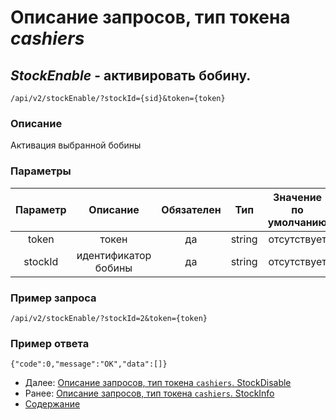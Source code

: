 Описание запросов, тип токена _cashiers_
================================

_StockEnable_ - активировать бобину.
------------------------------------
`/api/v2/stockEnable/?stockId={sid}&token={token}`

### Описание
Активация выбранной бобины

### Параметры
| Параметр 	|        Описание       	| Обязателен 	|   Тип  	| Значение по умолчанию 	|
|:--------:	|:---------------------:	|:----------:	|:------:	|:---------------------:	|
|   token  	|         токен         	|     да     	| string 	|      отсутствует      	|
|  stockId 	| идентификатор бобины |     да     	|   string  	|      отсутствует      	|

### Пример запроса
`/api/v2/stockEnable/?stockId=2&token={token}`

### Пример ответа
```
{"code":0,"message":"OK","data":[]}
```

* Далее: [Описание запросов, тип токена `cashiers`. StockDisable](stockDisable)
* Ранее: [Описание запросов, тип токена `cashiers`. StockInfo](stockInfo)
* [Содержание](../index)